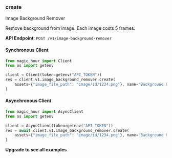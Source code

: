 
### create <a name="create"></a>
Image Background Remover

Remove background from image. Each image costs 5 frames.

**API Endpoint**: `POST /v1/image-background-remover`

#### Synchronous Client

```python
from magic_hour import Client
from os import getenv

client = Client(token=getenv("API_TOKEN"))
res = client.v1.image_background_remover.create(
    assets={"image_file_path": "image/id/1234.png"}, name="Background Remover image"
)
```

#### Asynchronous Client

```python
from magic_hour import AsyncClient
from os import getenv

client = AsyncClient(token=getenv("API_TOKEN"))
res = await client.v1.image_background_remover.create(
    assets={"image_file_path": "image/id/1234.png"}, name="Background Remover image"
)
```

**Upgrade to see all examples**

